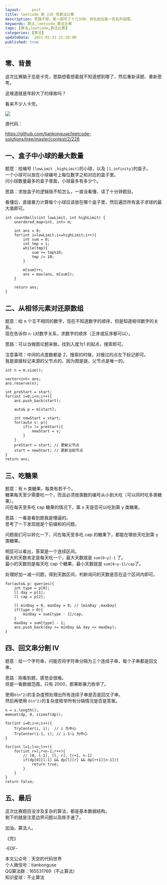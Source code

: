 ```yaml
---   
layout:     post  
title: leetcode 第 226 场算法比赛  
description: 思路不顺，第一题写了十几分钟，排名依旧是一百名外摇摆。   
keywords: 算法,leetcode,算法比赛  
tags: [算法,leetcode,算法比赛]    
categories: [算法]  
updateData:  2021-01-31 21:30:00  
published: true  
---  
```



## 零、背景  


这次比赛脑子总是卡壳，思路想着想着就不知道想到哪了，然后重新读题、重新思考。  


这难道就是年龄大了的缘故吗？  



看来不少人卡壳。   


![](https://res.tiankonguse.com/images/2021/01/31/001.png)  


源代码：

https://github.com/tiankonguse/leetcode-solutions/tree/master/contest/2/226  



## 一、盒子中小球的最大数量  


题意：给编号 `[lowLimit ,highLimit]`的小球，以及 `[1,infinity]`的盒子。  
一个小球可以放在小球编号上每位数字之和对应的盒子里。  
问小球数量最多的盒子里面，小球最多有多少个。  


思路：求放盒子的逻辑我不知怎么，一直没看懂，读了十分钟题目。  


看懂后，直接暴力计算每个小球应该放在哪个盒子里，然后遍历所有盒子求球的最大值即可。  


```
int countBalls(int lowLimit, int highLimit) {
    unordered_map<int, int> m;
    
    int ans = 0;
    for(int i=lowLimit;i<=highLimit;i++){
        int sum = 0;
        int tmp = i;
        while(tmp){
            sum += tmp%10;
            tmp /= 10;
        }
        
        m[sum]++;
        ans = max(ans, m[sum]);
    }
    
    return ans;
}
```


## 二、从相邻元素对还原数组  


题意：给 n 个互不相同的数字，现在不知道数字的顺序，但是知道相邻数字的关系。  
现在告诉你 `n-1`对数字关系，求数字的顺序（正序或反序都可以）。  


思路：可以当做图论题来做，找到入度为1 的起点，搜索即可。  


注意事项：中间的点度数都是 2，搜索的时候，对搜过的点左下标记即可。  
我是直接标记来源的父节点的，因为图是链，父节点是唯一的。  


```
int n = m.size();

vector<int> ans;
ans.reserve(n);

int preStart = start;
for(int i=0;i<n;i++){
    ans.push_back(start);
    
    auto& p = m[start];
    
    int newStart = start;
    for(auto v: p){
        if(v != preStart){
            newStart = v;
        }
    }
    preStart = start; // 更新父节点
    start = newStart; // 更新当前节点
}
return ans;
```

## 三、吃糖果  


题意：有 n 类糖果，每类有若干个。  
糖果每天至少需要吃一个，而且必须按类数的编号从小到大吃（可以同时吃多类糖果）。  
问在每天至多吃 cap 糖果的情况下，第 x 天是否可以吃到第 y 类糖果。  


思路：一看是看到题我是懵逼的。  
思考了一下发现就是个前缀和的问题。  


问题我们可以转化一下，问在每天至多吃 cap 的糖果下，都能在哪些天吃到第 y 类糖果。  


明显可以看出，答案是一个连续区间。  
最大的天数肯定是每天吃一个，最大天数就是 `sum[0~y]-1` 了。  
最小的天数则是每天吃 cap 个糖果，最小天数就是 `sum[0~y-1]/cap`了。  


处理好加一减一问题，得到天数区间，判断询问的天数是否在这个区间内即可。  



```
for(auto& p: queries){
    int type = p[0];
    ll day = p[1];
    ll cap = p[2];
    
    ll minDay = 0, maxDay = 0; // [minDay ,maxDay]
    if(type > 0){
        minDay = sum[type - 1]/cap;
    }
    maxDay = sum[type] - 1; 
    ans.push_back(day >= minDay && day <= maxDay);
}
```


## 四、回文串分割 IV  


题意：给一个字符串，问能否将字符串分隔为三个连续子串，每个子串都是回文串。  



思路：刚看到题，感觉会很难。  
但是一看数据范围，只有 2000，那果断暴力枚举了。  


使用`O(n^2)`的复杂度预处理出所有连续子串是否是回文子串。  
然后再使用 `O(n^2)`的复杂度枚举所有分隔情况是否是答案。  


```
n = s.length();
memset(dp, 0, sizeof(dp));

for(int i=0;i<n;i++){
    TryCenter(i, i);  // i 为中心
    TryCenter(i-1, i); // i-1~i 为中心
}

for(int l=1;l<n;l++){
    for(int r=l;r<n-1;r++){
        // [0, l-1], [l, r], [r+1, n-1]
        if(dp[0][l-1] && dp[l][r] && dp[r+1][n-1]){
            return true;
        }
    }
}
return false;
```


## 五、最后  


这次比赛题目没涉及复杂的算法，都是基本数据结构。  
剩下的就是注意边界问题以及练手速了。  





加油，算法人。  


《完》  


-EOF-  



本文公众号：天空的代码世界  
个人微信号：tiankonguse  
QQ算法群：165531769（不止算法）  
知识星球：不止算法  

